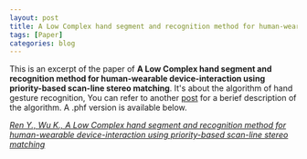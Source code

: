 ```yaml
---
layout: post
title: A Low Complex hand segment and recognition method for human-wearable device-interaction using priority-based scan-line stereo matching
tags: [Paper]
categories: blog
---
```


This is an excerpt of the paper of **A Low Complex hand segment and recognition method for human-wearable device-interaction using priority-based scan-line stereo matching**. It's about the algorithm of hand gesture recognition, You can refer to another [post](http://imkaywu.com/2013/11/22/Hand-gesture-recognition.html) for a berief description of the algorithm. A .phf version is available below.

[*Ren Y., Wu K., A Low Complex hand segment and recognition method for human-wearable device-interaction using
priority-based scan-line stereo matching*](/paper.pdf)